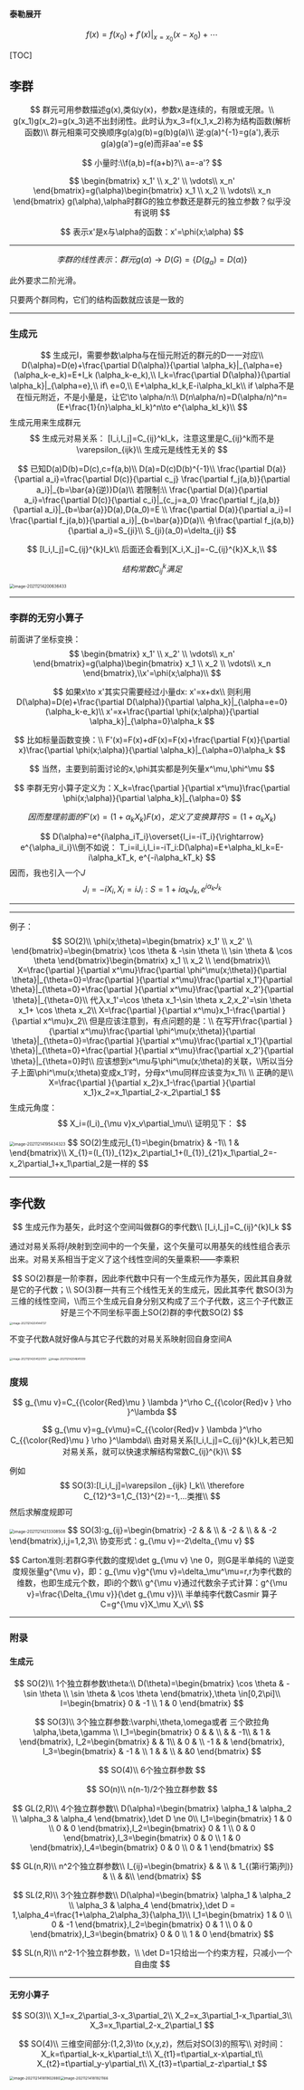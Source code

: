 #### 泰勒展开

$$
f(x)=f(x_0)+f'(x)|_{x=x_0}(x-x_0)+\cdots
$$

[TOC]



## 李群

$$
群元可用参数描述g(x),类似y(x)，参数x是连续的，有限或无限。\\
g(x_1)g(x_2)=g(x_3)逃不出封闭性。此时认为x_3=f(x_1,x_2)称为结构函数(解析函数)\\
群元相乘可交换顺序g(a)g(b)=g(b)g(a)\\
逆:g(a)^{-1}=g(a'),表示g(a)g(a')=g(e)而非aa'=e
$$

$$
小量时:\\f(a,b)=f(a+b)?\\
a=-a'?
$$

$$
\begin{bmatrix}
x_1' \\
x_2' \\
 \vdots\\
x_n'
\end{bmatrix}=g(\alpha)\begin{bmatrix}
x_1 \\
x_2 \\
 \vdots\\
x_n
\end{bmatrix}
g(\alpha),\alpha时群G的独立参数还是群元的独立参数？似乎没有说明
$$

$$
表示x'是x与\alpha的函数：x'=\phi(x;\alpha)
$$

------


$$
李群的线性表示：群元g(\alpha)\to D(G)=\left\{D(g_\alpha)=D(\alpha)\right\}
$$

此外要求二阶光滑。

只要两个群同构，它们的结构函数就应该是一致的

------

### 生成元

$$
生成元I，需要参数\alpha与在恒元附近的群元的D一一对应\\
D(\alpha)=D(e)+\frac{\partial D(\alpha)}{\partial \alpha_k}|_{\alpha=e}(\alpha_k-e_k)=E+I_k (\alpha_k-e_k),\\
I_k=\frac{\partial D(\alpha)}{\partial \alpha_k}|_{\alpha=e},\\
if\  e=0,\\
E+\alpha_kI_k,E-i\alpha_kI_k\\
if \alpha不是在恒元附近，不是小量是，让它\to \alpha/n:\\
D(n\alpha/n)=D(\alpha/n)^n=(E+\frac{1}{n}\alpha_kI_k)^n\to e^{\alpha_kI_k}\\
$$
生成元用来生成群元
$$
生成元对易关系：
[I_i,I_j]=C_{ij}^kI_k，注意这里是C_{ij}^k而不是\varepsilon_{ijk}\\
生成元是线性无关的
$$

$$
已知D(a)D(b)=D(c),c=f(a,b)\\
D(a)=D(c)D(b)^{-1}\\
\frac{\partial D(a)}{\partial a_i}=\frac{\partial D(c)}{\partial c_j}  \frac{\partial f_j(a,b)}{\partial a_i}|_{b=\bar{a}(逆)}D(a)\\
若限制:\\
\frac{\partial D(a)}{\partial a_i}=\frac{\partial D(c)}{\partial c_i}|_{c_j=a_0}  \frac{\partial f_j(a,b)}{\partial a_i}|_{b=\bar{a}}D(a),D(a_0)=E
\\
\frac{\partial D(a)}{\partial a_i}=I  \frac{\partial f_j(a,b)}{\partial a_i}|_{b=\bar{a}}D(a)\\
令\frac{\partial f_j(a,b)}{\partial a_i}=S_{ji}\\
S_{ji}(a_0)=\delta_{ji}
$$

$$
[I_i,I_j]=C_{ij}^{k}I_k\\
后面还会看到[X_i,X_j]=-C_{ij}^{k}X_k,\\
$$

$$
结构常数C_{ij}^k满足
$$

<img src="C:\Users\Wang Zhiyan\AppData\Roaming\Typora\typora-user-images\image-20211214200636433.png" alt="image-20211214200636433" style="zoom: 50%;" />

------

### 李群的无穷小算子

前面讲了坐标变换：
$$
\begin{bmatrix}
x_1' \\
x_2' \\
 \vdots\\
x_n'
\end{bmatrix}=g(\alpha)\begin{bmatrix}
x_1 \\
x_2 \\
 \vdots\\
x_n
\end{bmatrix},\\x'=\phi(x;\alpha)\\
$$

$$
如果x\to x'其实只需要经过小量dx:
x'=x+dx\\
则利用
D(\alpha)=D(e)+\frac{\partial D(\alpha)}{\partial \alpha_k}|_{\alpha=e=0}(\alpha_k-e_k)\\
x'=x+\frac{\partial \phi(x;\alpha)}{\partial \alpha_k}|_{\alpha=0}\alpha_k
$$

$$
比如标量函数变换：\\
F'(x)=F(x)+dF(x)=F(x)+\frac{\partial F(x)}{\partial x}\frac{\partial \phi(x;\alpha)}{\partial \alpha_k}|_{\alpha=0}\alpha_k
$$

$$
当然，主要到前面讨论的x,\phi其实都是列矢量x^\mu,\phi^\mu
$$

$$
李群无穷小算子定义为：X_k=\frac{\partial }{\partial x^\mu}\frac{\partial \phi(x;\alpha)}{\partial \alpha_k}|_{\alpha=0}
$$

$$
因而整理前面的F'(x)=(1+\alpha_kX_k)F(x)，定义了变换算符S=(1+\alpha_kX_k)
$$


$$
D(\alpha)=e^{i\alpha_iT_i}\overset{I_i=-iT_i}{\rightarrow} e^{\alpha_iI_i}\\倒不如说：
T_i=iI_i,I_i=-iT_i:D(\alpha)=E+\alpha_kI_k=E-i\alpha_kT_k, e^{-i\alpha_kT_k}
$$
因而，我也引入一个$J$
$$
J_i=-iX_i,X_i=iJ_i:S=1+i\alpha_kJ_k,e^{i\alpha_kJ_k}
$$

------

------

例子：
$$
SO(2)\\
\phi(x;\theta)=\begin{bmatrix}
x_1' \\
x_2' \\
\end{bmatrix}=\begin{bmatrix}
   \cos \theta & -\sin \theta \\
   \sin \theta & \cos \theta
\end{bmatrix}\begin{bmatrix}
x_1 \\
x_2 \\
\end{bmatrix}\\
X=\frac{\partial }{\partial x^\mu}\frac{\partial \phi^\mu(x;\theta)}{\partial \theta}|_{\theta=0}=\frac{\partial }{\partial x^\mu}\frac{\partial x_1'}{\partial \theta}|_{\theta=0}+\frac{\partial }{\partial x^\mu}\frac{\partial x_2'}{\partial \theta}|_{\theta=0}\\
代入x_1'=\cos \theta x_1-\sin \theta x_2,x_2'=\sin \theta x_1+ \cos \theta x_2\\
X=\frac{\partial }{\partial x^\mu}x_1-\frac{\partial }{\partial x^\mu}x_2\\
但是应该注意到，有点问题的是：\\
在写开\frac{\partial }{\partial x^\mu}\frac{\partial \phi^\mu(x;\theta)}{\partial \theta}|_{\theta=0}=\frac{\partial }{\partial x^\mu}\frac{\partial x_1'}{\partial \theta}|_{\theta=0}+\frac{\partial }{\partial x^\mu}\frac{\partial x_2'}{\partial \theta}|_{\theta=0}时\\
应该想到x^\mu与\phi^\mu(x;\theta)的关联，\\所以当分子上面\phi^\mu(x;\theta)变成x_1'时，分母x^\mu同样应该变为x_1\\
\\
正确的是\\
X=\frac{\partial }{\partial x_2}x_1-\frac{\partial }{\partial x_1}x_2=x_1\partial_2-x_2\partial_1
$$
生成元角度：
$$
X_i=(I_i)_{\mu v}x_v\partial_\mu\\
证明见下：
$$

<img src="C:\Users\Wang Zhiyan\AppData\Roaming\Typora\typora-user-images\image-20211214195434323.png" alt="image-20211214195434323" style="zoom:50%;" />
$$
SO(2)生成元I_{1}=\begin{bmatrix}
 & -1\\
   1 &
\end{bmatrix}\\
X_{1}=(I_{1})_{12}x_2\partial_1+(I_{1})_{21}x_1\partial_2=-x_2\partial_1+x_1\partial_2是一样的
$$

------

## 李代数

$$
生成元作为基矢，此时这个空间叫做群G的李代数\\
[I_i,I_j]=C_{ij}^{k}I_k
$$

通过对易关系将$I_j$映射到空间中的一个矢量，这个矢量可以用基矢的线性组合表示出来。对易关系相当于定义了这个线性空间的矢量乘积——李乘积

$$
SO(2)群是一阶李群，因此李代数中只有一个生成元作为基矢，因此其自身就是它的子代数；\\
SO(3)群一共有三个线性无关的生成元，因此其李代
数SO(3)为三维的线性空间，\\而三个生成元自身分别又构成了三个子代数，这三个子代数正好是三个不同坐标平面上SO(2)群的李代数SO(2)
$$
<img src="C:\Users\Wang Zhiyan\AppData\Roaming\Typora\typora-user-images\image-20211214204144737.png" alt="image-20211214204144737" style="zoom:33%;" />

不变子代数A就好像A与其它子代数的对易关系映射回自身空间A

<img src="C:\Users\Wang Zhiyan\AppData\Roaming\Typora\typora-user-images\image-20211214204520791.png" alt="image-20211214204520791" style="zoom:33%;" />

<img src="C:\Users\Wang Zhiyan\AppData\Roaming\Typora\typora-user-images\image-20211214204641009.png" alt="image-20211214204641009" style="zoom:33%;" />



### 度规

$$
g_{\mu v}=C_{{\color{Red}\mu } \lambda }^\rho C_{{\color{Red}v } \rho }^\lambda
$$

$$
g_{\mu v}=g_{v\mu}=C_{{\color{Red}v } \lambda }^\rho C_{{\color{Red}\mu } \rho }^\lambda\\
由对易关系[I_i,I_j]=C_{ij}^{k}I_k,若已知对易关系，就可以快速求解结构常数C_{ij}^{k}\\
$$

例如
$$
SO(3):[I_i,I_j]=\varepsilon _{ijk} I_k\\
\therefore C_{12}^3=1,C_{13}^{2}=-1,...类推\\
$$
然后求解度规即可

<img src="C:\Users\Wang Zhiyan\AppData\Roaming\Typora\typora-user-images\image-20211214213308508.png" alt="image-20211214213308508" style="zoom: 50%;" />
$$
SO(3):g_{ij}=\begin{bmatrix}
 -2 &  & \\
  & -2 & \\
  &  & -2
\end{bmatrix},i,j=1,2,3\\
协变形式：g_{\mu v}=-2\delta_{\mu v}
$$

$$
Carton准则:若群G李代数的度规\det g_{\mu v} \ne 0，则G是半单纯的
\\逆变度规张量g^{\mu v}，即：g_{\mu v}g^{\mu v}=\delta_\mu^\mu=r,r为李代数的维数，也即生成元个数，即i的个数\\
g^{\mu v}通过代数余子式计算：g^{\mu v}=\frac{\Delta_{\mu v}}{\det g_{\mu v}}\\
半单纯李代数Casmir 算子C=g^{\mu v}X_\mu X_v\\
$$

------









### 附录

#### 生成元

$$
SO(2)\\
1个独立群参数\theta:\\
D(\theta)=\begin{bmatrix}
   \cos \theta & -\sin \theta \\
   \sin \theta & \cos \theta
\end{bmatrix},\theta \in[0,2\pi]\\
I=\begin{bmatrix}
  0 & -1 \\
   1 & 0
\end{bmatrix}
$$

$$
SO(3)\\
3个独立群参数:\varphi,\theta,\omega或者 三个欧拉角\alpha,\beta,\gamma \\
I_1=\begin{bmatrix}
 0 &  & \\
  &  & -1\\
  & 1 &
\end{bmatrix},
I_2=\begin{bmatrix}
  &  & 1\\
  & 0 & \\
-1  &  &
\end{bmatrix},
I_3=\begin{bmatrix}
  & -1 & \\
 1 &  & \\
  &  &0
\end{bmatrix}
$$

$$
SO(4)\\
6个独立群参数
$$

$$
SO(n)\\
n(n-1)/2个独立群参数
$$

$$
GL(2,R)\\
4个独立群参数\\
D(\alpha)=\begin{bmatrix}
  \alpha_1 & \alpha_2 \\
   \alpha_3 & \alpha_4
\end{bmatrix},\det D \ne 0\\
I_1=\begin{bmatrix}
  1 & 0 \\
   0 & 0
\end{bmatrix},I_2=\begin{bmatrix}
  0 & 1 \\
   0 & 0
\end{bmatrix},I_3=\begin{bmatrix}
  0 & 0 \\
   1 & 0
\end{bmatrix},I_4=\begin{bmatrix}
  0 & 0 \\
   0 & 1
\end{bmatrix}
$$

$$
GL(n,R)\\
n^2个独立群参数\\
I_{ij}=\begin{bmatrix}
  & &  \\
  & 1_{(第i行第j列)} &  \\
  &  &\\
\end{bmatrix}
$$

$$
SL(2,R)\\
3个独立群参数\\
D(\alpha)=\begin{bmatrix}
  \alpha_1 & \alpha_2 \\
   \alpha_3 & \alpha_4
\end{bmatrix},\det D = 1,\alpha_4=\frac{1+\alpha_2\alpha_3}{\alpha_1}\\
I_1=\begin{bmatrix}
  1 & 0 \\
   0 & -1
\end{bmatrix},I_2=\begin{bmatrix}
  0 & 1 \\
   0 & 0
\end{bmatrix},I_3=\begin{bmatrix}
  0 & 0 \\
   1 & 0
\end{bmatrix}
$$

$$
SL(n,R)\\
n^2-1个独立群参数，\\ \det D=1只给出一个约束方程，只减小一个自由度
$$

------

#### 无穷小算子

$$
SO(3)\\
X_1=x_2\partial_3-x_3\partial_2\\
X_2=x_3\partial_1-x_1\partial_3\\
X_3=x_1\partial_2-x_2\partial_1
$$

$$
SO(4)\\
三维空间部分:(1,2,3)\to (x,y,z)，然后对SO(3)的照写\\
对时间：X_k=t\partial_k-x_k\partial_t:\\
X_{t1}=t\partial_x-x\partial_t\\
X_{t2}=t\partial_y-y\partial_t\\
X_{t3}=t\partial_z-z\partial_t
$$

<img src="C:\Users\Wang Zhiyan\AppData\Roaming\Typora\typora-user-images\image-20211214181902880.png" alt="image-20211214181902880" style="zoom: 46%;" /><img src="C:\Users\Wang Zhiyan\AppData\Roaming\Typora\typora-user-images\image-20211214181921166.png" alt="image-20211214181921166" style="zoom: 45%;" />

